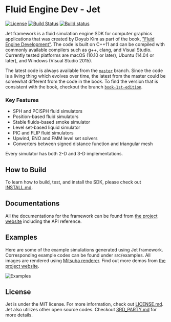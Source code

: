 # Fluid Engine Dev - Jet

[![License](http://img.shields.io/:license-mit-blue.svg)](LICENSE.md) [![Build Status](https://travis-ci.org/doyubkim/fluid-engine-dev.svg?branch=master)](https://travis-ci.org/doyubkim/fluid-engine-dev) [![Build status](https://ci.appveyor.com/api/projects/status/kulihlhy43vbwou6/branch/master?svg=true)](https://ci.appveyor.com/project/doyubkim/fluid-engine-dev/branch/master)

Jet framework is a fluid simulation engine SDK for computer graphics applications that was created by Doyub Kim as part of the book, ["Fluid Engine Development"](https://www.crcpress.com/Fluid-Engine-Development/Kim/p/book/9781498719926). The code is built on C++11 and can be compiled with commonly available compilers such as g++, clang, and Visual Studio. Currently tested platforms are macOS (10.10 or later), Ubuntu (14.04 or later), and Windows (Visual Studio 2015).

The latest code is always available from the [`master`](https://github.com/doyubkim/fluid-engine-dev/tree/master) branch. Since the code is a living thing which evolves over time, the latest from the master could be somewhat different from the code in the book. To find the version that is consistent with the book, checkout the branch [`book-1st-edition`](https://github.com/doyubkim/fluid-engine-dev/tree/book-1st-edition).

### Key Features
* SPH and PCISPH fluid simulators
* Position-based fluid simulators
* Stable fluids-based smoke simulator
* Level set-based liquid simulator
* PIC and FLIP fluid simulators
* Upwind, ENO and FMM level set solvers
* Converters between signed distance function and triangular mesh

Every simulator has both 2-D and 3-D implementations.

## How to Build

To learn how to build, test, and install the SDK, please check out [INSTALL.md](https://github.com/doyubkim/fluid-engine-dev/blob/master/INSTALL.md).

## Documentations

All the documentations for the framework can be found from [the project website](http://doyubkim.github.io/fluid-engine-dev/documentation/) including the API reference.

## Examples

Here are some of the example simulations generated using Jet framework. Corresponding example codes can be found under src/examples. All images are rendered using [Mitsuba renderer](https://www.mitsuba-renderer.org/). Find out more demos from [the project website](http://doyubkim.github.io/fluid-engine-dev/examples/).

![Examples](https://github.com/doyubkim/fluid-engine-dev/raw/master/doc/img/examples.png "Examples")

## License

Jet is under the MIT license. For more information, check out [LICENSE.md](https://github.com/doyubkim/fluid-engine-dev/blob/master/LICENSE.md). Jet also utilizes other open source codes. Checkout [3RD_PARTY.md](https://github.com/doyubkim/fluid-engine-dev/blob/master/3RD_PARTY.md) for more details.
